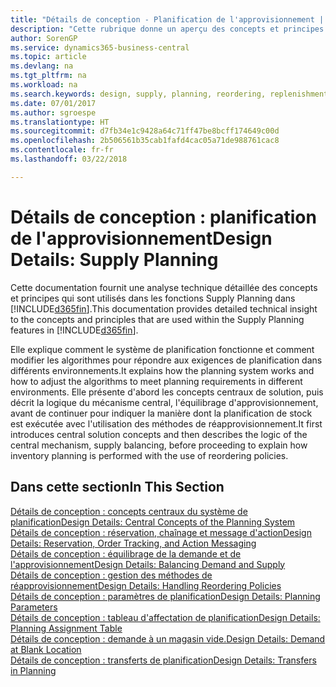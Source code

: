 ```yaml
---
title: "Détails de conception - Planification de l'approvisionnement | Microsoft Docs"
description: "Cette rubrique donne un aperçu des concepts et principes qui sont utilisés avec les fonctionnalités de planification de l'approvisionnement dans Business Central."
author: SorenGP
ms.service: dynamics365-business-central
ms.topic: article
ms.devlang: na
ms.tgt_pltfrm: na
ms.workload: na
ms.search.keywords: design, supply, planning, reordering, replenishment
ms.date: 07/01/2017
ms.author: sgroespe
ms.translationtype: HT
ms.sourcegitcommit: d7fb34e1c9428a64c71ff47be8bcff174649c00d
ms.openlocfilehash: 2b506561b35cab1fafd4cac05a71de988761cac8
ms.contentlocale: fr-fr
ms.lasthandoff: 03/22/2018

---
```

# <a name="design-details-supply-planning"></a><span data-ttu-id="7d151-103">Détails de conception : planification de l'approvisionnement</span><span class="sxs-lookup"><span data-stu-id="7d151-103">Design Details: Supply Planning</span></span>
<span data-ttu-id="7d151-104">Cette documentation fournit une analyse technique détaillée des concepts et principes qui sont utilisés dans les fonctions Supply Planning dans [!INCLUDE[d365fin](includes/d365fin_md.md)].</span><span class="sxs-lookup"><span data-stu-id="7d151-104">This documentation provides detailed technical insight to the concepts and principles that are used within the Supply Planning features in [!INCLUDE[d365fin](includes/d365fin_md.md)].</span></span>  

<span data-ttu-id="7d151-105">Elle explique comment le système de planification fonctionne et comment modifier les algorithmes pour répondre aux exigences de planification dans différents environnements.</span><span class="sxs-lookup"><span data-stu-id="7d151-105">It explains how the planning system works and how to adjust the algorithms to meet planning requirements in different environments.</span></span> <span data-ttu-id="7d151-106">Elle présente d'abord les concepts centraux de solution, puis décrit la logique du mécanisme central, l'équilibrage d'approvisionnement, avant de continuer pour indiquer la manière dont la planification de stock est exécutée avec l'utilisation des méthodes de réapprovisionnement.</span><span class="sxs-lookup"><span data-stu-id="7d151-106">It first introduces central solution concepts and then describes the logic of the central mechanism, supply balancing, before proceeding to explain how inventory planning is performed with the use of reordering policies.</span></span>  

## <a name="in-this-section"></a><span data-ttu-id="7d151-107">Dans cette section</span><span class="sxs-lookup"><span data-stu-id="7d151-107">In This Section</span></span>  
[<span data-ttu-id="7d151-108">Détails de conception : concepts centraux du système de planification</span><span class="sxs-lookup"><span data-stu-id="7d151-108">Design Details: Central Concepts of the Planning System</span></span>](design-details-central-concepts-of-the-planning-system.md)  
[<span data-ttu-id="7d151-109">Détails de conception : réservation, chaînage et message d'action</span><span class="sxs-lookup"><span data-stu-id="7d151-109">Design Details: Reservation, Order Tracking, and Action Messaging</span></span>](design-details-reservation-order-tracking-and-action-messaging.md)  
[<span data-ttu-id="7d151-110">Détails de conception : équilibrage de la demande et de l'approvisionnement</span><span class="sxs-lookup"><span data-stu-id="7d151-110">Design Details: Balancing Demand and Supply</span></span>](design-details-balancing-demand-and-supply.md)  
[<span data-ttu-id="7d151-111">Détails de conception : gestion des méthodes de réapprovisionnement</span><span class="sxs-lookup"><span data-stu-id="7d151-111">Design Details: Handling Reordering Policies</span></span>](design-details-handling-reordering-policies.md)  
[<span data-ttu-id="7d151-112">Détails de conception : paramètres de planification</span><span class="sxs-lookup"><span data-stu-id="7d151-112">Design Details: Planning Parameters</span></span>](design-details-planning-parameters.md)  
[<span data-ttu-id="7d151-113">Détails de conception : tableau d'affectation de planification</span><span class="sxs-lookup"><span data-stu-id="7d151-113">Design Details: Planning Assignment Table</span></span>](design-details-planning-assignment-table.md)  
[<span data-ttu-id="7d151-114">Détails de conception : demande à un magasin vide.</span><span class="sxs-lookup"><span data-stu-id="7d151-114">Design Details: Demand at Blank Location</span></span>](design-details-demand-at-blank-location.md)  
[<span data-ttu-id="7d151-115">Détails de conception : transferts de planification</span><span class="sxs-lookup"><span data-stu-id="7d151-115">Design Details: Transfers in Planning</span></span>](design-details-transfers-in-planning.md)


